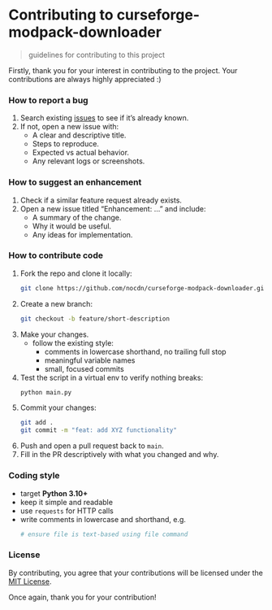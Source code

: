 # Contributing to curseforge-modpack-downloader

> guidelines for contributing to this project

Firstly, thank you for your interest in contributing to the project. Your contributions are always highly appreciated :)

### How to report a bug

1. Search existing [issues](https://github.com/nocdn/curseforge-modpack-downloader/issues) to see if it’s already known.
2. If not, open a new issue with:
   - A clear and descriptive title.
   - Steps to reproduce.
   - Expected vs actual behavior.
   - Any relevant logs or screenshots.


### How to suggest an enhancement

1. Check if a similar feature request already exists.
2. Open a new issue titled “Enhancement: …” and include:
   - A summary of the change.
   - Why it would be useful.
   - Any ideas for implementation.

### How to contribute code

1. Fork the repo and clone it locally:
   ```bash
   git clone https://github.com/nocdn/curseforge-modpack-downloader.git
   ```
2. Create a new branch:
   ```bash
   git checkout -b feature/short-description
   ```
3. Make your changes.
   - follow the existing style:
     - comments in lowercase shorthand, no trailing full stop
     - meaningful variable names
     - small, focused commits
4. Test the script in a virtual env to verify nothing breaks:
   ```bash
   python main.py
   ```
5. Commit your changes:
   ```bash
   git add .
   git commit -m "feat: add XYZ functionality"
   ```
6. Push and open a pull request back to `main`.
7. Fill in the PR descriptively with what you changed and why.


### Coding style

- target **Python 3.10+**
- keep it simple and readable
- use `requests` for HTTP calls
- write comments in lowercase and shorthand, e.g.
  ```python
  # ensure file is text-based using file command
  ```

### License

By contributing, you agree that your contributions will be licensed under the [MIT License](LICENSE).


Once again, thank you for your contribution!
